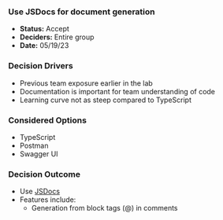 ### Use JSDocs for document generation
- **Status:** Accept
- **Deciders:** Entire group
- **Date:** 05/19/23

### Decision Drivers
- Previous team exposure earlier in the lab
- Documentation is important for team understanding of code
- Learning curve not as steep compared to TypeScript 

### Considered Options
- TypeScript
- Postman
- Swagger UI

### Decision Outcome
- Use [JSDocs](https://jsdoc.app)
- Features include:
    - Generation from block tags (@) in comments
